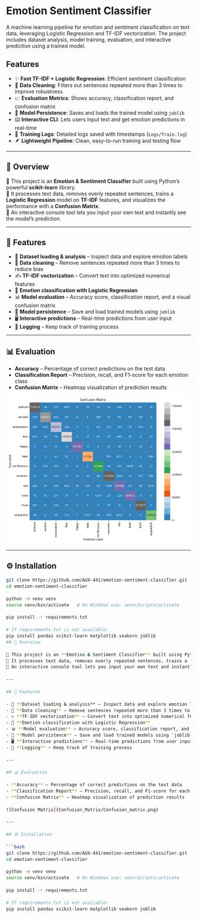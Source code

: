 # Emotion Sentiment Classifier

A machine learning pipeline for emotion and sentiment classification on text data, leveraging Logistic Regression and TF-IDF vectorization. The project includes dataset analysis, model training, evaluation, and interactive prediction using a trained model.

## Features

- ✨ **Fast TF-IDF + Logistic Regression**: Efficient sentiment classification  
- 🔄 **Data Cleaning**: Filters out sentences repeated more than 3 times to improve robustness  
-  📈 **Evaluation Metrics**: Shows accuracy, classification report, and confusion matrix  
- 💾 **Model Persistence**: Saves and loads the trained model using `joblib`  
-  ⌨️ **Interactive CLI**: Lets users input text and get emotion predictions in real-time  
- 📝 **Training Logs**: Detailed logs saved with timestamps (`Logs/Train.log`)  
-  🪶 **Lightweight Pipeline**: Clean, easy-to-run training and testing flow  

---

## 🌟 Overview

🧠 This project is an **Emotion & Sentiment Classifier** built using Python’s powerful **scikit-learn** library.  
📜 It processes text data, removes overly repeated sentences, trains a **Logistic Regression** model on **TF-IDF** features, and visualizes the performance with a **Confusion Matrix**.  
💬 An interactive console tool lets you input your own text and instantly see the model’s prediction.  

---

## 🚀 Features

- 📂 **Dataset loading & analysis** – Inspect data and explore emotion labels  
- 🧹 **Data cleaning** – Remove sentences repeated more than 3 times to reduce bias  
- ✍️ **TF-IDF vectorization** – Convert text into optimized numerical features  
- 🤖 **Emotion classification with Logistic Regression**  
- 📊 **Model evaluation** – Accuracy score, classification report, and a visual confusion matrix  
- 💾 **Model persistence** – Save and load trained models using `joblib`  
- 🖥 **Interactive predictions** – Real-time predictions from user input  
- 📝 **Logging** – Keep track of training process  

---

## 📊 Evaluation

- **Accuracy** – Percentage of correct predictions on the test data  
- **Classification Report** – Precision, recall, and F1-score for each emotion class  
- **Confusion Matrix** – Heatmap visualization of prediction results  

![Confusion Matrix](Confusion_Matrix/Confusion_matrix.png)

---

## ⚙️ Installation

```bash
git clone https://github.com/AUX-441/emotion-sentiment-classifier.git
cd emotion-sentiment-classifier

python -m venv venv
source venv/bin/activate   # On Windows use: venv\Scripts\activate

pip install -r requirements.txt

# If requirements.txt is not available:
pip install pandas scikit-learn matplotlib seaborn joblib
## 🌟 Overview

🧠 This project is an **Emotion & Sentiment Classifier** built using Python’s powerful **scikit-learn** library.  
📜 It processes text data, removes overly repeated sentences, trains a **Logistic Regression** model on **TF-IDF** features, and visualizes the performance with a **Confusion Matrix**.  
💬 An interactive console tool lets you input your own text and instantly see the model’s prediction.  

---

## 🚀 Features

- 📂 **Dataset loading & analysis** – Inspect data and explore emotion labels  
- 🧹 **Data cleaning** – Remove sentences repeated more than 3 times to reduce bias  
- ✍️ **TF-IDF vectorization** – Convert text into optimized numerical features  
- 🤖 **Emotion classification with Logistic Regression**  
- 📊 **Model evaluation** – Accuracy score, classification report, and a visual confusion matrix  
- 💾 **Model persistence** – Save and load trained models using `joblib`  
- 🖥 **Interactive predictions** – Real-time predictions from user input  
- 📝 **Logging** – Keep track of training process  

---

## 📊 Evaluation

- **Accuracy** – Percentage of correct predictions on the test data  
- **Classification Report** – Precision, recall, and F1-score for each emotion class  
- **Confusion Matrix** – Heatmap visualization of prediction results  

![Confusion Matrix](Confusion_Matrix/Confusion_matrix.png)

---

## ⚙️ Installation

```bash
git clone https://github.com/AUX-441/emotion-sentiment-classifier.git
cd emotion-sentiment-classifier

python -m venv venv
source venv/bin/activate   # On Windows use: venv\Scripts\activate

pip install -r requirements.txt

# If requirements.txt is not available:
pip install pandas scikit-learn matplotlib seaborn joblib
